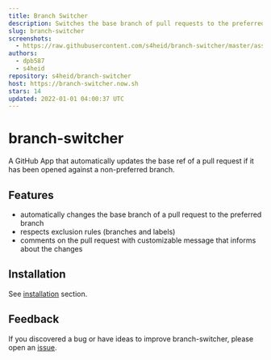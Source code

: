 ```yaml
---
title: Branch Switcher
description: Switches the base branch of pull requests to the preferred branch.
slug: branch-switcher
screenshots:
  - https://raw.githubusercontent.com/s4heid/branch-switcher/master/assets/preview.png
authors:
  - dpb587
  - s4heid
repository: s4heid/branch-switcher
host: https://branch-switcher.now.sh
stars: 14
updated: 2022-01-01 04:00:37 UTC
---
```


# branch-switcher

A GitHub App that automatically updates the base ref of a pull request if it has
been opened against a non-preferred branch.

## Features

- automatically changes the base branch of a pull request to the preferred branch
- respects exclusion rules (branches and labels)
- comments on the pull request with customizable message that informs about the changes

## Installation

See [installation](https://github.com/s4heid/branch-switcher#installation) section.

## Feedback

If you discovered a bug or have ideas to improve branch-switcher, please open an
[issue](https://github.com/s4heid/branch-switcher/issues/new).

